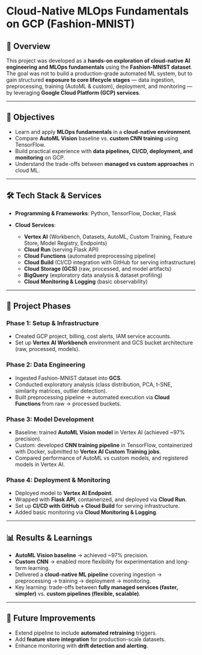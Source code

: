 # Cloud-Native MLOps Fundamentals on GCP (Fashion-MNIST)

## 📌 Overview

This project was developed as a **hands-on exploration of cloud-native AI engineering and MLOps fundamentals** using the **Fashion-MNIST dataset**. The goal was not to build a production-grade automated ML system, but to gain structured **exposure to core lifecycle stages** — data ingestion, preprocessing, training (AutoML & custom), deployment, and monitoring — by leveraging **Google Cloud Platform (GCP) services**.

---

## 🎯 Objectives

* Learn and apply **MLOps fundamentals** in a **cloud-native environment**.
* Compare **AutoML Vision** baseline vs. **custom CNN training** using TensorFlow.
* Build practical experience with **data pipelines, CI/CD, deployment, and monitoring** on GCP.
* Understand the trade-offs between **managed vs custom approaches** in cloud ML.

---

## 🛠 Tech Stack & Services

* **Programming & Frameworks**: Python, TensorFlow, Docker, Flask
* **Cloud Services**:

  * **Vertex AI** (Workbench, Datasets, AutoML, Custom Training, Feature Store, Model Registry, Endpoints)
  * **Cloud Run** (serving Flask API)
  * **Cloud Functions** (automated preprocessing pipeline)
  * **Cloud Build** (CI/CD integration with GitHub for serving infrastructure)
  * **Cloud Storage (GCS)** (raw, processed, and model artifacts)
  * **BigQuery** (exploratory data analysis & dataset profiling)
  * **Cloud Monitoring & Logging** (basic observability)

---

## 📂 Project Phases

### **Phase 1: Setup & Infrastructure**

* Created GCP project, billing, cost alerts, IAM service accounts.
* Set up **Vertex AI Workbench** environment and GCS bucket architecture (raw, processed, models).

### **Phase 2: Data Engineering**

* Ingested Fashion-MNIST dataset into **GCS**.
* Conducted exploratory analysis (class distribution, PCA, t-SNE, similarity matrices, outlier detection).
* Built preprocessing pipeline → automated execution via **Cloud Functions** from raw → processed buckets.

### **Phase 3: Model Development**

* Baseline: trained **AutoML Vision model** in Vertex AI (achieved \~97% precision).
* Custom: developed **CNN training pipeline** in TensorFlow, containerized with Docker, submitted to **Vertex AI Custom Training jobs**.
* Compared performance of AutoML vs custom models, and registered models in Vertex AI.

### **Phase 4: Deployment & Monitoring**

* Deployed model to **Vertex AI Endpoint**.
* Wrapped with **Flask API**, containerized, and deployed via **Cloud Run**.
* Set up **CI/CD with GitHub + Cloud Build** for serving infrastructure.
* Added basic monitoring via **Cloud Monitoring & Logging**.

---

## 📊 Results & Learnings

* **AutoML Vision baseline** → achieved \~97% precision.
* **Custom CNN** → enabled more flexibility for experimentation and long-term learning.
* Delivered a **cloud-native ML pipeline** covering ingestion → preprocessing → training → deployment → monitoring.
* Key learning: trade-offs between **fully managed services (faster, simpler)** vs. **custom pipelines (flexible, scalable)**.

---

## 🔮 Future Improvements 

* Extend pipeline to include **automated retraining** triggers.
* Add **feature store integration** for production-scale datasets.
* Enhance monitoring with **drift detection and alerting**.

